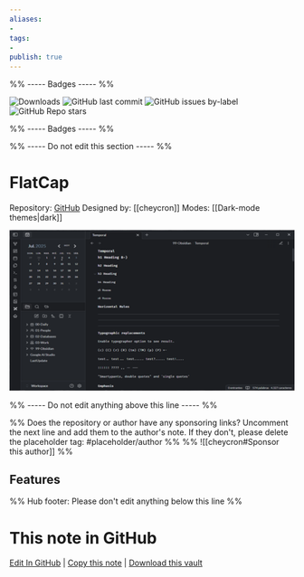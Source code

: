 ```yaml
---
aliases:
- 
tags: 
- 
publish: true
---
```


%% ----- Badges ----- %%

![Downloads](https://img.shields.io/badge/downloads-1067-573E7A?style=for-the-badge&logo=)
![GitHub last commit](https://img.shields.io/github/last-commit/cheycron/flat-cap-obsidian?color=573E7A&label=last%20update&logo=github&style=for-the-badge)
![GitHub issues by-label](https://img.shields.io/github/issues/cheycron/flat-cap-obsidian/help%20wanted?color=573E7A&logo=github&style=for-the-badge) 
![GitHub Repo stars](https://img.shields.io/github/stars/cheycron/flat-cap-obsidian?color=573E7A&logo=github&style=for-the-badge)

%% ----- Badges ----- %%

%% ----- Do not edit this section ----- %%

# FlatCap

Repository: [GitHub](https://github.com/cheycron/flat-cap-obsidian)
Designed by: [[cheycron]]
Modes: [[Dark-mode themes|dark]]



![screenshot](https://github.com/cheycron/flat-cap-obsidian/raw/HEAD/images/screenshot.png)

%% ----- Do not edit anything above this line ----- %% 

%% Does the repository or author have any sponsoring links? Uncomment the next line and add them to the author's note. If they don't, please delete the placeholder tag: #placeholder/author %%
%% ![[cheycron#Sponsor this author]] %%


## Features



%% Hub footer: Please don't edit anything below this line %%

# This note in GitHub

<span class="git-footer">[Edit In GitHub](https://github.dev/obsidian-community/obsidian-hub/blob/main/02%20-%20Community%20Expansions/02.05%20All%20Community%20Expansions/Themes/FlatCap.md "git-hub-edit-note") | [Copy this note](https://raw.githubusercontent.com/obsidian-community/obsidian-hub/main/02%20-%20Community%20Expansions/02.05%20All%20Community%20Expansions/Themes/FlatCap.md "git-hub-copy-note") | [Download this vault](https://github.com/obsidian-community/obsidian-hub/archive/refs/heads/main.zip "git-hub-download-vault") </span>
